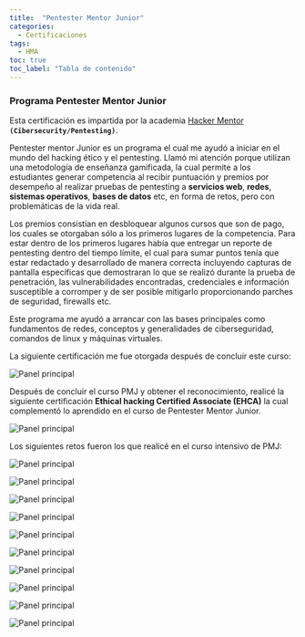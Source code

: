 ```yaml
---
title:  "Pentester Mentor Junior"
categories:
  - Certificaciones
tags:
  - HMA
toc: true
toc_label: "Tabla de contenido"
---
```


### Programa Pentester Mentor Junior

Esta certificación es impartida por la academia [Hacker Mentor](https://www.hacker-mentor.com/)  **`(Cibersecurity/Pentesting)`**.

Pentester mentor Junior es un programa el cual me ayudó a iniciar en el mundo del hacking ético y el pentesting. Llamó mi atención porque utilizan una metodología de enseñanza gamificada, la cual permite a los estudiantes generar competencia al recibir puntuación y premios por desempeño al realizar pruebas de pentesting a **servicios web**, **redes**, **sistemas operativos**, **bases de datos** etc, en forma de retos, pero con problemáticas de la vida real.

Los premios consistían en desbloquear algunos cursos que son de pago, los cuales se otorgaban sólo a los primeros lugares de la competencia. Para estar dentro de los primeros lugares había que entregar un reporte de pentesting dentro del tiempo límite, el cual para sumar puntos tenía que estar redactado y desarrollado de manera correcta incluyendo capturas de pantalla específicas que demostraran lo que se realizó durante la prueba de penetración, las vulnerabilidades encontradas, credenciales e información susceptible a corromper y de ser posible mitigarlo proporcionando parches de seguridad, firewalls etc.

Este programa me ayudó a arrancar con las bases principales como fundamentos de redes, conceptos y generalidades de ciberseguridad, comandos de linux y máquinas virtuales.

La siguiente certificación me fue otorgada después de concluir este curso:

![Panel principal](/assets/images/CertificadoPMJ.png)

Después de concluir el curso PMJ y obtener el reconocimiento,  realicé la siguiente certificación **Ethical hacking Certified Associate (EHCA)** la cual complementó lo aprendido en el curso de Pentester Mentor Junior.

![Panel principal](/assets/images/EHCA.png)

Los siguientes retos fueron los que realicé en el curso intensivo de PMJ:

![Panel principal](/assets/images/reto01.png)

![Panel principal](/assets/images/reto001.png)

![Panel principal](/assets/images/reto2.png)

![Panel principal](/assets/images/reto02.png)

![Panel principal](/assets/images/reto3.png)

![Panel principal](/assets/images/reto4.png)

![Panel principal](/assets/images/reto5.png)

![Panel principal](/assets/images/reto6.png)

![Panel principal](/assets/images/reto7.png)

![Panel principal](/assets/images/reto8.png)
